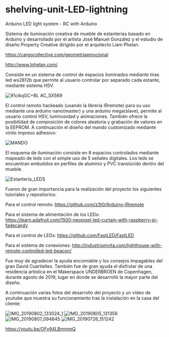 # shelving-unit-LED-lightning
Arduino LED light system - RC with Arduino

Sistema de iluminación creativa de mueble de estanterías basado en Arduino y desarrollado por el artista José Manuel González y el estudio de diseño Property Creative dirigido por el arquitecto Liam Phelan.

https://cargocollective.com/geometriaemocional

http://www.lphelan.com/

Consiste en un sistema de control de espacios iluminados mediante tiras led ws2812b
que permite al usuario controlar por separado cada estante, mediante sistema HSV.

![91cikqGC+BL _AC_SX569_](https://user-images.githubusercontent.com/20140969/70261234-4ba52680-1792-11ea-8d23-bb63ed30e717.jpg)

El control remoto hackeado (usando la librería IRremote) para su uso mediante una arduino nano(master) y una arduino mega(slave),
permite al usuario control HSV, luminosidad y animaciones. También ofrece la posibilidad de composición de colores 
aleatoria y grabación de valores en la EEPROM. A continuación el diseño del mando customizado mediante vinilo impreso adhesivo:

![MANDO](https://user-images.githubusercontent.com/20140969/70262269-56f95180-1794-11ea-9734-f22ba1e28f6b.png)

El esquema de iluminación consiste en 8 espacios controlados mediante mapeado de leds con el simple uso de 5 señales digitales. Los leds se encuentran embutidos en perfiles de aluminio y PVC translúcido dentro del mueble.

![Estantería_LEDS](https://user-images.githubusercontent.com/20140969/70262053-eb16e900-1793-11ea-8cdf-6e16aff4bd4e.jpg)

Fueron de gran importancia para la realización del proyecto los siguientes tutoriales y repositorios:

Para el control remoto: https://github.com/z3t0/Arduino-IRremote

Para el sistema de alimentación de los LEDs: https://learn.adafruit.com/1500-neopixel-led-curtain-with-raspberry-pi-fadecandy

Para el control de LEDs: https://github.com/FastLED/FastLED

Para el sistema de conexiones: http://industriumvita.com/lighthouse-with-remote-controlled-led-beacon/

Fue muy de agradecer la ayuda encomiable y los consejos impagables del gran David Cuartielles. También fue de gran ayuda el disfrutar de una residencia artística en el Makerspace UNDERBROEN de Copenhagen, durante agosto de 2019, lugar en donde se desarrolló la mayor parte del diseño.

A continuación varias fotos del desarrollo del proyecto y un vídeo de youtube que muestra su funcionamiento tras la instalación en la casa del cliente:

![IMG_20190802_133024_1](https://user-images.githubusercontent.com/20140969/70611412-76193880-1c05-11ea-80bf-59cf1fd0dae1.jpg)
![IMG_20190805_131356](https://user-images.githubusercontent.com/20140969/70611483-8f21e980-1c05-11ea-86a9-551b29e01a41.jpg)
![IMG_20190807_094845](https://user-images.githubusercontent.com/20140969/70611577-b4aef300-1c05-11ea-83cb-b523fb28536b.jpg)
![IMG_20190726_151242](https://user-images.githubusercontent.com/20140969/70611695-e2943780-1c05-11ea-92f9-0472ba8ed221.jpg)

https://youtu.be/OFv94LBmmmQ
